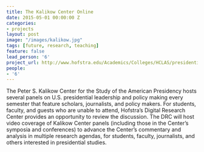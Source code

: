 ```yaml
---
title: The Kalikow Center Online
date: 2015-05-01 00:00:00 Z
categories:
- projects
layout: post
image: "/images/kalikow.jpg"
tags: [future, research, teaching]
feature: false
lead_person: '6'
project_url: http://www.hofstra.edu/Academics/Colleges/HCLAS/presidential-studies/
people:
- '6'
---
```


The Peter S. Kalikow Center for the Study of the American Presidency hosts several panels on U.S. presidential leadership and policy making every semester that feature scholars, journalists, and policy makers.  For students, faculty, and guests who are unable to attend, Hofstra’s Digital Research Center provides an opportunity to review the discussion.  The DRC will host video coverage of Kalikow Center panels (including those in the Center’s symposia and conferences) to advance the Center’s commentary and analysis in multiple research agendas, for students, faculty, journalists, and others interested in presidential studies.

<style type="text/css">
.post-image {
    height: 500px;
    margin-bottom: 20px;
    margin: auto;
    background-repeat: no-repeat;
}
</style>
